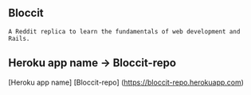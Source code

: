## Bloccit
```
A Reddit replica to learn the fundamentals of web development and Rails.
```
## Heroku app name -> Bloccit-repo
[Heroku app name] [Bloccit-repo] (https://bloccit-repo.herokuapp.com)


